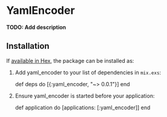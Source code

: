 # YamlEncoder

**TODO: Add description**

## Installation

If [available in Hex](https://hex.pm/docs/publish), the package can be installed as:

  1. Add yaml_encoder to your list of dependencies in `mix.exs`:

        def deps do
          [{:yaml_encoder, "~> 0.0.1"}]
        end

  2. Ensure yaml_encoder is started before your application:

        def application do
          [applications: [:yaml_encoder]]
        end

